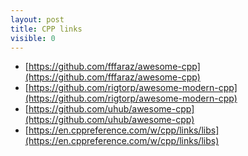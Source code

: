 ```yaml
---
layout: post
title: CPP links
visible: 0 
---
```


- [https://github.com/fffaraz/awesome-cpp](https://github.com/fffaraz/awesome-cpp)
- [https://github.com/rigtorp/awesome-modern-cpp](https://github.com/rigtorp/awesome-modern-cpp)
- [https://github.com/uhub/awesome-cpp](https://github.com/uhub/awesome-cpp)
- [https://en.cppreference.com/w/cpp/links/libs](https://en.cppreference.com/w/cpp/links/libs)


